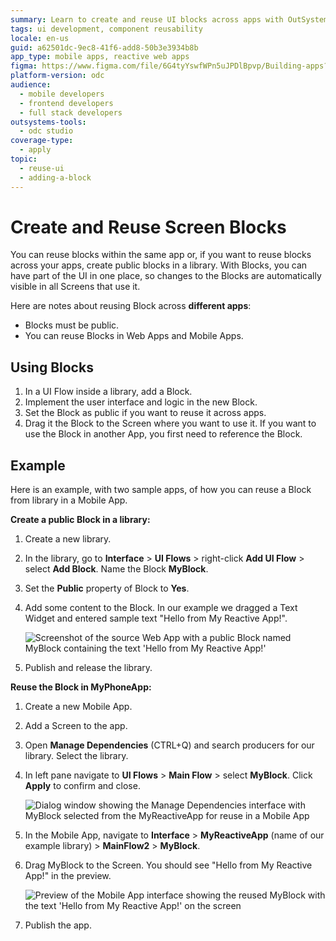 ```yaml
---
summary: Learn to create and reuse UI blocks across apps with OutSystems Developer Cloud (ODC) for efficient development.
tags: ui development, component reusability
locale: en-us
guid: a62501dc-9ec8-41f6-add8-50b3e3934b8b
app_type: mobile apps, reactive web apps
figma: https://www.figma.com/file/6G4tyYswfWPn5uJPDlBpvp/Building-apps?type=design&node-id=3203%3A8810&t=ZwHw8hXeFhwYsO5V-1
platform-version: odc
audience:
  - mobile developers
  - frontend developers
  - full stack developers
outsystems-tools:
  - odc studio
coverage-type:
  - apply
topic:
  - reuse-ui
  - adding-a-block
---
```


# Create and Reuse Screen Blocks

You can reuse blocks within the same app or, if you want to reuse blocks across your apps, create public blocks in a library. With Blocks, you can have part of the UI in one place, so changes to the Blocks are automatically visible in all Screens that use it.

Here are notes about reusing Block across **different apps**:

* Blocks must be public.
* You can reuse Blocks in Web Apps and Mobile Apps.

## Using Blocks

1. In a UI Flow inside a library, add a Block.
1. Implement the user interface and logic in the new Block.
1. Set the Block as public if you want to reuse it across apps.
1. Drag it the Block to the Screen where you want to use it. If you want to use the Block in another App, you first need to reference the Block.

## Example

Here is an example, with two sample apps, of how you can reuse a Block from library in a Mobile App.

**Create a public Block in a library:**

1. Create a new library.
1. In the library, go to **Interface** > **UI Flows** > right-click **Add UI Flow** > select **Add Block**. Name the Block **MyBlock**.
1. Set the **Public** property of Block to **Yes**.
1. Add some content to the Block. In our example we dragged a Text Widget and entered sample text "Hello from My Reactive App!".

    ![Screenshot of the source Web App with a public Block named MyBlock containing the text 'Hello from My Reactive App!'](images/block-reuse-source-app.png "Source App with Public Block")

1. Publish and release the library.

**Reuse the Block in MyPhoneApp:**

1. Create a new Mobile App.
1. Add a Screen to the app.
1. Open **Manage Dependencies** (CTRL+Q) and search producers for our library. Select the library.
1. In left pane navigate to **UI Flows** > **Main Flow** > select **MyBlock**. Click **Apply** to confirm and close.

    ![Dialog window showing the Manage Dependencies interface with MyBlock selected from the MyReactiveApp for reuse in a Mobile App](images/block-reuse-manage-dependencies.png "Block in Manage Dependencies Dialog")

1. In the Mobile App, navigate to **Interface** > **MyReactiveApp** (name of our example library) > **MainFlow2** > **MyBlock**.
1. Drag MyBlock to the Screen. You should see "Hello from My Reactive App!" in the preview.

    ![Preview of the Mobile App interface showing the reused MyBlock with the text 'Hello from My Reactive App!' on the screen](images/block-reuse-target-app.png "Source Block in Target App Preview")

1. Publish the app.
